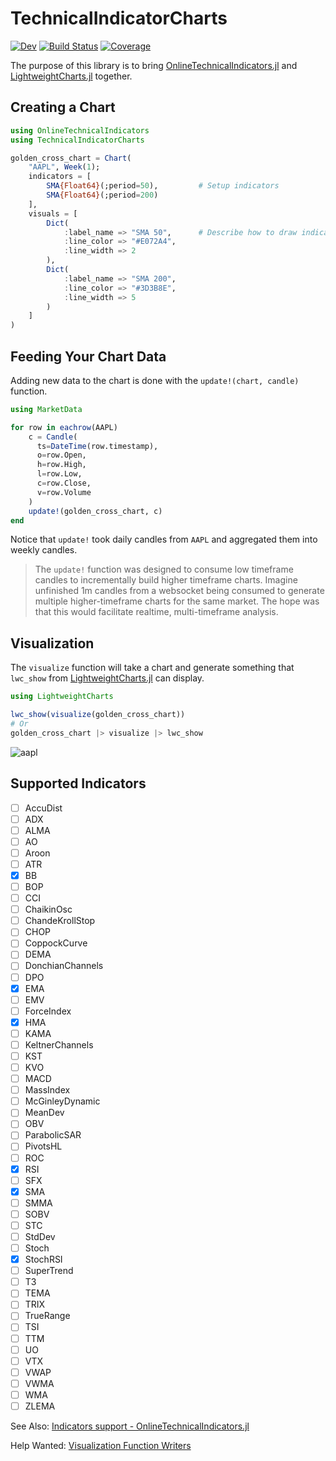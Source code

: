 # TechnicalIndicatorCharts

[![Dev](https://img.shields.io/badge/docs-dev-blue.svg)](https://g-gundam.github.io/TechnicalIndicatorCharts.jl/dev/)
[![Build Status](https://github.com/g-gundam/TechnicalIndicatorCharts.jl/actions/workflows/CI.yml/badge.svg?branch=main)](https://github.com/g-gundam/TechnicalIndicatorCharts.jl/actions/workflows/CI.yml?query=branch%3Amain)
[![Coverage](https://codecov.io/gh/g-gundam/TechnicalIndicatorCharts.jl/branch/main/graph/badge.svg)](https://codecov.io/gh/g-gundam/TechnicalIndicatorCharts.jl)

The purpose of this library is to bring
[OnlineTechnicalIndicators.jl](https://github.com/femtotrader/OnlineTechnicalIndicators.jl) and
[LightweightCharts.jl](https://github.com/bhftbootcamp/LightweightCharts.jl) together.

## Creating a Chart

```julia
using OnlineTechnicalIndicators
using TechnicalIndicatorCharts

golden_cross_chart = Chart(
    "AAPL", Week(1);
    indicators = [
        SMA{Float64}(;period=50),         # Setup indicators
        SMA{Float64}(;period=200)
    ],
    visuals = [
        Dict(
            :label_name => "SMA 50",      # Describe how to draw indicators
            :line_color => "#E072A4",
            :line_width => 2
        ),
        Dict(
            :label_name => "SMA 200",
            :line_color => "#3D3B8E",
            :line_width => 5
        )
    ]
)
```

## Feeding Your Chart Data

Adding new data to the chart is done with the `update!(chart, candle)` function.

```julia
using MarketData

for row in eachrow(AAPL)
    c = Candle(
      ts=DateTime(row.timestamp),
      o=row.Open,
      h=row.High,
      l=row.Low,
      c=row.Close,
      v=row.Volume
    )
    update!(golden_cross_chart, c)
end
```

Notice that `update!` took daily candles from `AAPL` and aggregated them into weekly candles.

> The `update!` function was designed to consume low timeframe candles to incrementally build higher timeframe charts.  Imagine unfinished 1m candles from a websocket being consumed to generate multiple higher-timeframe charts for the same market.  The hope was that this would facilitate realtime, multi-timeframe analysis.

## Visualization

The `visualize` function will take a chart and generate something that `lwc_show` from [LightweightCharts.jl](https://github.com/bhftbootcamp/LightweightCharts.jl) can display.

```julia
using LightweightCharts

lwc_show(visualize(golden_cross_chart))
# Or
golden_cross_chart |> visualize |> lwc_show
```

![aapl](https://raw.githubusercontent.com/g-gundam/TechnicalIndicatorCharts.jl/refs/heads/main/lwc_show.png)

## Supported Indicators

- [ ] AccuDist
- [ ] ADX
- [ ] ALMA
- [ ] AO
- [ ] Aroon
- [ ] ATR
- [x] BB
- [ ] BOP
- [ ] CCI
- [ ] ChaikinOsc
- [ ] ChandeKrollStop
- [ ] CHOP
- [ ] CoppockCurve
- [ ] DEMA
- [ ] DonchianChannels
- [ ] DPO
- [x] EMA
- [ ] EMV
- [ ] ForceIndex
- [x] HMA
- [ ] KAMA
- [ ] KeltnerChannels
- [ ] KST
- [ ] KVO
- [ ] MACD
- [ ] MassIndex
- [ ] McGinleyDynamic
- [ ] MeanDev
- [ ] OBV
- [ ] ParabolicSAR
- [ ] PivotsHL
- [ ] ROC
- [x] RSI
- [ ] SFX
- [x] SMA
- [ ] SMMA
- [ ] SOBV
- [ ] STC
- [ ] StdDev
- [ ] Stoch
- [x] StochRSI
- [ ] SuperTrend
- [ ] T3
- [ ] TEMA
- [ ] TRIX
- [ ] TrueRange
- [ ] TSI
- [ ] TTM
- [ ] UO
- [ ] VTX
- [ ] VWAP
- [ ] VWMA
- [ ] WMA
- [ ] ZLEMA

See Also:  [Indicators support - OnlineTechnicalIndicators.jl](https://femtotrader.github.io/OnlineTechnicalIndicators.jl/dev/indicators_support/)

Help Wanted:  [Visualization Function Writers](https://g-gundam.github.io/TechnicalIndicatorCharts.jl/dev/indicators/)
